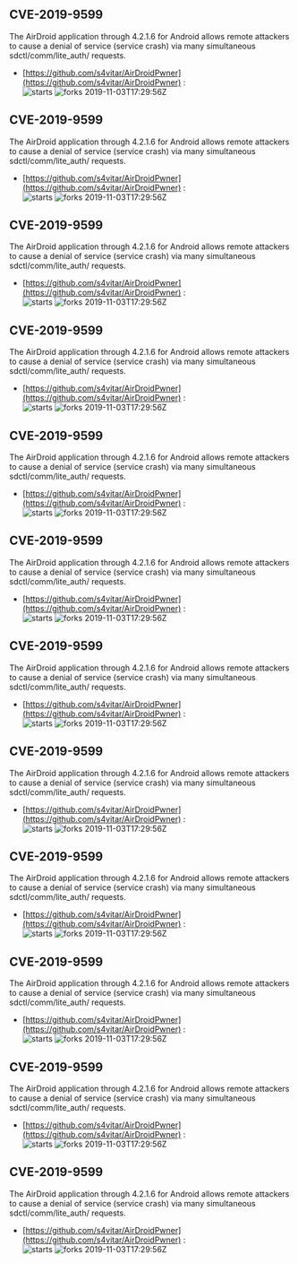 ## CVE-2019-9599
 The AirDroid application through 4.2.1.6 for Android allows remote attackers to cause a denial of service (service crash) via many simultaneous sdctl/comm/lite_auth/ requests.

- [https://github.com/s4vitar/AirDroidPwner](https://github.com/s4vitar/AirDroidPwner) :  
![starts](https://img.shields.io/github/stars/s4vitar/AirDroidPwner.svg) 
![forks](https://img.shields.io/github/forks/s4vitar/AirDroidPwner.svg) 
2019-11-03T17:29:56Z

## CVE-2019-9599
 The AirDroid application through 4.2.1.6 for Android allows remote attackers to cause a denial of service (service crash) via many simultaneous sdctl/comm/lite_auth/ requests.

- [https://github.com/s4vitar/AirDroidPwner](https://github.com/s4vitar/AirDroidPwner) :  
![starts](https://img.shields.io/github/stars/s4vitar/AirDroidPwner.svg) 
![forks](https://img.shields.io/github/forks/s4vitar/AirDroidPwner.svg) 
2019-11-03T17:29:56Z

## CVE-2019-9599
 The AirDroid application through 4.2.1.6 for Android allows remote attackers to cause a denial of service (service crash) via many simultaneous sdctl/comm/lite_auth/ requests.

- [https://github.com/s4vitar/AirDroidPwner](https://github.com/s4vitar/AirDroidPwner) :  
![starts](https://img.shields.io/github/stars/s4vitar/AirDroidPwner.svg) 
![forks](https://img.shields.io/github/forks/s4vitar/AirDroidPwner.svg) 
2019-11-03T17:29:56Z

## CVE-2019-9599
 The AirDroid application through 4.2.1.6 for Android allows remote attackers to cause a denial of service (service crash) via many simultaneous sdctl/comm/lite_auth/ requests.

- [https://github.com/s4vitar/AirDroidPwner](https://github.com/s4vitar/AirDroidPwner) :  
![starts](https://img.shields.io/github/stars/s4vitar/AirDroidPwner.svg) 
![forks](https://img.shields.io/github/forks/s4vitar/AirDroidPwner.svg) 
2019-11-03T17:29:56Z

## CVE-2019-9599
 The AirDroid application through 4.2.1.6 for Android allows remote attackers to cause a denial of service (service crash) via many simultaneous sdctl/comm/lite_auth/ requests.

- [https://github.com/s4vitar/AirDroidPwner](https://github.com/s4vitar/AirDroidPwner) :  
![starts](https://img.shields.io/github/stars/s4vitar/AirDroidPwner.svg) 
![forks](https://img.shields.io/github/forks/s4vitar/AirDroidPwner.svg) 
2019-11-03T17:29:56Z

## CVE-2019-9599
 The AirDroid application through 4.2.1.6 for Android allows remote attackers to cause a denial of service (service crash) via many simultaneous sdctl/comm/lite_auth/ requests.

- [https://github.com/s4vitar/AirDroidPwner](https://github.com/s4vitar/AirDroidPwner) :  
![starts](https://img.shields.io/github/stars/s4vitar/AirDroidPwner.svg) 
![forks](https://img.shields.io/github/forks/s4vitar/AirDroidPwner.svg) 
2019-11-03T17:29:56Z

## CVE-2019-9599
 The AirDroid application through 4.2.1.6 for Android allows remote attackers to cause a denial of service (service crash) via many simultaneous sdctl/comm/lite_auth/ requests.

- [https://github.com/s4vitar/AirDroidPwner](https://github.com/s4vitar/AirDroidPwner) :  
![starts](https://img.shields.io/github/stars/s4vitar/AirDroidPwner.svg) 
![forks](https://img.shields.io/github/forks/s4vitar/AirDroidPwner.svg) 
2019-11-03T17:29:56Z

## CVE-2019-9599
 The AirDroid application through 4.2.1.6 for Android allows remote attackers to cause a denial of service (service crash) via many simultaneous sdctl/comm/lite_auth/ requests.

- [https://github.com/s4vitar/AirDroidPwner](https://github.com/s4vitar/AirDroidPwner) :  
![starts](https://img.shields.io/github/stars/s4vitar/AirDroidPwner.svg) 
![forks](https://img.shields.io/github/forks/s4vitar/AirDroidPwner.svg) 
2019-11-03T17:29:56Z

## CVE-2019-9599
 The AirDroid application through 4.2.1.6 for Android allows remote attackers to cause a denial of service (service crash) via many simultaneous sdctl/comm/lite_auth/ requests.

- [https://github.com/s4vitar/AirDroidPwner](https://github.com/s4vitar/AirDroidPwner) :  
![starts](https://img.shields.io/github/stars/s4vitar/AirDroidPwner.svg) 
![forks](https://img.shields.io/github/forks/s4vitar/AirDroidPwner.svg) 
2019-11-03T17:29:56Z

## CVE-2019-9599
 The AirDroid application through 4.2.1.6 for Android allows remote attackers to cause a denial of service (service crash) via many simultaneous sdctl/comm/lite_auth/ requests.

- [https://github.com/s4vitar/AirDroidPwner](https://github.com/s4vitar/AirDroidPwner) :  
![starts](https://img.shields.io/github/stars/s4vitar/AirDroidPwner.svg) 
![forks](https://img.shields.io/github/forks/s4vitar/AirDroidPwner.svg) 
2019-11-03T17:29:56Z

## CVE-2019-9599
 The AirDroid application through 4.2.1.6 for Android allows remote attackers to cause a denial of service (service crash) via many simultaneous sdctl/comm/lite_auth/ requests.

- [https://github.com/s4vitar/AirDroidPwner](https://github.com/s4vitar/AirDroidPwner) :  
![starts](https://img.shields.io/github/stars/s4vitar/AirDroidPwner.svg) 
![forks](https://img.shields.io/github/forks/s4vitar/AirDroidPwner.svg) 
2019-11-03T17:29:56Z

## CVE-2019-9599
 The AirDroid application through 4.2.1.6 for Android allows remote attackers to cause a denial of service (service crash) via many simultaneous sdctl/comm/lite_auth/ requests.

- [https://github.com/s4vitar/AirDroidPwner](https://github.com/s4vitar/AirDroidPwner) :  
![starts](https://img.shields.io/github/stars/s4vitar/AirDroidPwner.svg) 
![forks](https://img.shields.io/github/forks/s4vitar/AirDroidPwner.svg) 
2019-11-03T17:29:56Z

